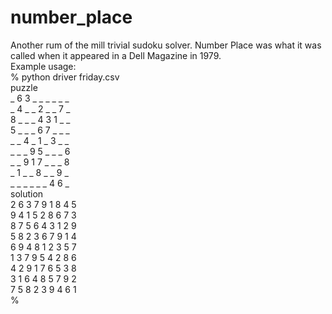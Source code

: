 # number_place
Another rum of the mill trivial sudoku solver. Number Place was what it was called when it appeared in a Dell Magazine in 1979.</br>
Example usage:</br>
% python driver friday.csv</br>
puzzle</br>
_ 6 3 _ _ _ _ _ _</br>
_ 4 _ _ 2 _ _ 7 _</br>
8 _ _ _ 4 3 1 _ _</br>
5 _ _ _ 6 7 _ _ _</br>
_ _ 4 _ 1 _ 3 _ _</br>
_ _ _ 9 5 _ _ _ 6</br>
_ _ 9 1 7 _ _ _ 8</br>
_ 1 _ _ 8 _ _ 9 _</br>
_ _ _ _ _ _ 4 6 _</br>
solution</br>
2 6 3 7 9 1 8 4 5</br>
9 4 1 5 2 8 6 7 3</br>
8 7 5 6 4 3 1 2 9</br>
5 8 2 3 6 7 9 1 4</br>
6 9 4 8 1 2 3 5 7</br>
1 3 7 9 5 4 2 8 6</br>
4 2 9 1 7 6 5 3 8</br>
3 1 6 4 8 5 7 9 2</br>
7 5 8 2 3 9 4 6 1</br>
%</br>
